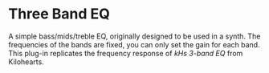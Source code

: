 # Three Band EQ

A simple bass/mids/treble EQ, originally designed to be used in a synth. The frequencies of the bands are fixed, you can only set the gain for each band. This plug-in replicates the frequency response of *kHs 3-band EQ* from Kilohearts.
